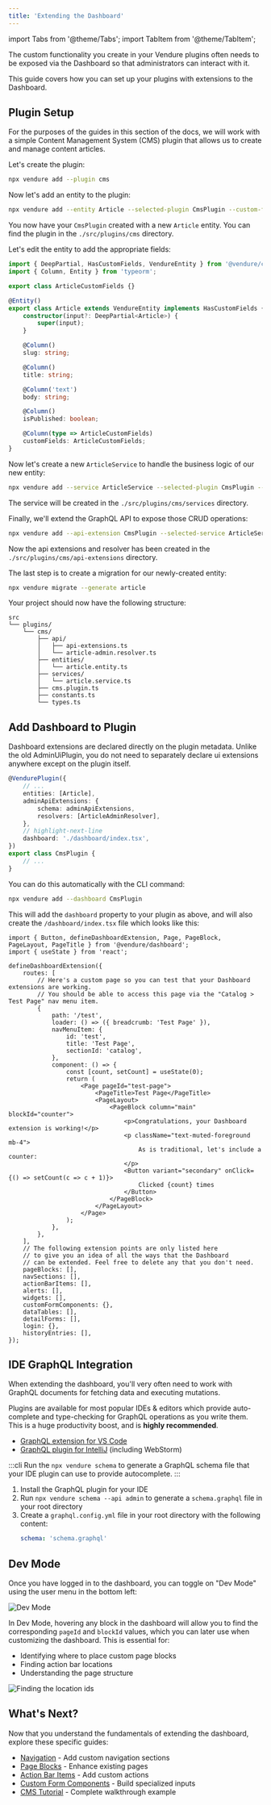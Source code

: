 ```yaml
---
title: 'Extending the Dashboard'
---
```


import Tabs from '@theme/Tabs';
import TabItem from '@theme/TabItem';

The custom functionality you create in your Vendure plugins often needs to be exposed via the Dashboard so that
administrators can interact with it.

This guide covers how you can set up your plugins with extensions to the Dashboard.

## Plugin Setup

For the purposes of the guides in this section of the docs, we will work with a simple Content Management System (CMS)
plugin that allows us to create and manage content articles.

Let's create the plugin:

```bash
npx vendure add --plugin cms
```

Now let's add an entity to the plugin:

```bash
npx vendure add --entity Article --selected-plugin CmsPlugin --custom-fields
```

You now have your `CmsPlugin` created with a new `Article` entity. You can find the plugin in the `./src/plugins/cms` directory.

Let's edit the entity to add the appropriate fields:

```ts title="src/plugins/cms/entities/article.entity.ts"
import { DeepPartial, HasCustomFields, VendureEntity } from '@vendure/core';
import { Column, Entity } from 'typeorm';

export class ArticleCustomFields {}

@Entity()
export class Article extends VendureEntity implements HasCustomFields {
    constructor(input?: DeepPartial<Article>) {
        super(input);
    }

    @Column()
    slug: string;

    @Column()
    title: string;

    @Column('text')
    body: string;

    @Column()
    isPublished: boolean;

    @Column(type => ArticleCustomFields)
    customFields: ArticleCustomFields;
}
```

Now let's create a new `ArticleService` to handle the business logic of our new entity:

```bash
npx vendure add --service ArticleService --selected-plugin CmsPlugin --selected-entity Article
```

The service will be created in the `./src/plugins/cms/services` directory.

Finally, we'll extend the GraphQL API to expose those CRUD operations:

```bash
npx vendure add --api-extension CmsPlugin --selected-service ArticleService --query-name ArticleQuery
```

Now the api extensions and resolver has been created in the `./src/plugins/cms/api-extensions` directory.

The last step is to create a migration for our newly-created entity:

```bash
npx vendure migrate --generate article
```

Your project should now have the following structure:

```
src
└── plugins/
    └── cms/
        ├── api/
        │   ├── api-extensions.ts
        │   └── article-admin.resolver.ts
        ├── entities/
        │   └── article.entity.ts
        ├── services/
        │   └── article.service.ts
        ├── cms.plugin.ts
        ├── constants.ts
        └── types.ts
```

## Add Dashboard to Plugin

Dashboard extensions are declared directly on the plugin metadata. Unlike the old AdminUiPlugin, you do not need to separately
declare ui extensions anywhere except on the plugin itself.

```ts title="src/plugins/cms/cms.plugin.ts"
@VendurePlugin({
    // ...
    entities: [Article],
    adminApiExtensions: {
        schema: adminApiExtensions,
        resolvers: [ArticleAdminResolver],
    },
    // highlight-next-line
    dashboard: './dashboard/index.tsx',
})
export class CmsPlugin {
    // ...
}
```

You can do this automatically with the CLI command:

```bash
npx vendure add --dashboard CmsPlugin
```

This will add the `dashboard` property to your plugin as above, and will also create the `/dashboard/index.tsx` file
which looks like this:

```tsx title="src/plugins/cms/dashboard/index.tsx"
import { Button, defineDashboardExtension, Page, PageBlock, PageLayout, PageTitle } from '@vendure/dashboard';
import { useState } from 'react';

defineDashboardExtension({
    routes: [
        // Here's a custom page so you can test that your Dashboard extensions are working.
        // You should be able to access this page via the "Catalog > Test Page" nav menu item.
        {
            path: '/test',
            loader: () => ({ breadcrumb: 'Test Page' }),
            navMenuItem: {
                id: 'test',
                title: 'Test Page',
                sectionId: 'catalog',
            },
            component: () => {
                const [count, setCount] = useState(0);
                return (
                    <Page pageId="test-page">
                        <PageTitle>Test Page</PageTitle>
                        <PageLayout>
                            <PageBlock column="main" blockId="counter">
                                <p>Congratulations, your Dashboard extension is working!</p>
                                <p className="text-muted-foreground mb-4">
                                    As is traditional, let's include a counter:
                                </p>
                                <Button variant="secondary" onClick={() => setCount(c => c + 1)}>
                                    Clicked {count} times
                                </Button>
                            </PageBlock>
                        </PageLayout>
                    </Page>
                );
            },
        },
    ],
    // The following extension points are only listed here
    // to give you an idea of all the ways that the Dashboard
    // can be extended. Feel free to delete any that you don't need.
    pageBlocks: [],
    navSections: [],
    actionBarItems: [],
    alerts: [],
    widgets: [],
    customFormComponents: {},
    dataTables: [],
    detailForms: [],
    login: {},
    historyEntries: [],
});
```

## IDE GraphQL Integration

When extending the dashboard, you'll very often need to work with GraphQL documents for fetching data and executing mutations.

Plugins are available for most popular IDEs & editors which provide auto-complete and type-checking for GraphQL operations
as you write them. This is a huge productivity boost, and is **highly recommended**.

- [GraphQL extension for VS Code](https://marketplace.visualstudio.com/items?itemName=GraphQL.vscode-graphql)
- [GraphQL plugin for IntelliJ](https://plugins.jetbrains.com/plugin/8097-graphql) (including WebStorm)

:::cli
Run the `npx vendure schema` to generate a GraphQL schema file that your IDE plugin
can use to provide autocomplete.
:::

1. Install the GraphQL plugin for your IDE
2. Run `npx vendure schema --api admin` to generate a `schema.graphql` file in your root directory
3. Create a `graphql.config.yml` file in your root directory with the following content:
   ```yaml title="graphql.config.yml"
   schema: 'schema.graphql'
   ```

## Dev Mode

Once you have logged in to the dashboard, you can toggle on "Dev Mode" using the user menu in the bottom left:

![Dev Mode](./dev-mode.webp)

In Dev Mode, hovering any block in the dashboard will allow you to find the corresponding `pageId` and `blockId` values, which you can later use when customizing the dashboard. This is essential for:

- Identifying where to place custom page blocks
- Finding action bar locations
- Understanding the page structure

![Finding the location ids](./location-id.webp)

## What's Next?

Now that you understand the fundamentals of extending the dashboard, explore these specific guides:

- [Navigation](/guides/extending-the-dashboard/navigation/) - Add custom navigation sections
- [Page Blocks](/guides/extending-the-dashboard/page-blocks/) - Enhance existing pages
- [Action Bar Items](/guides/extending-the-dashboard/action-bar-items/) - Add custom actions
- [Custom Form Components](/guides/extending-the-dashboard/custom-form-components/) - Build specialized inputs
- [CMS Tutorial](/guides/extending-the-dashboard/cms-tutorial/) - Complete walkthrough example
